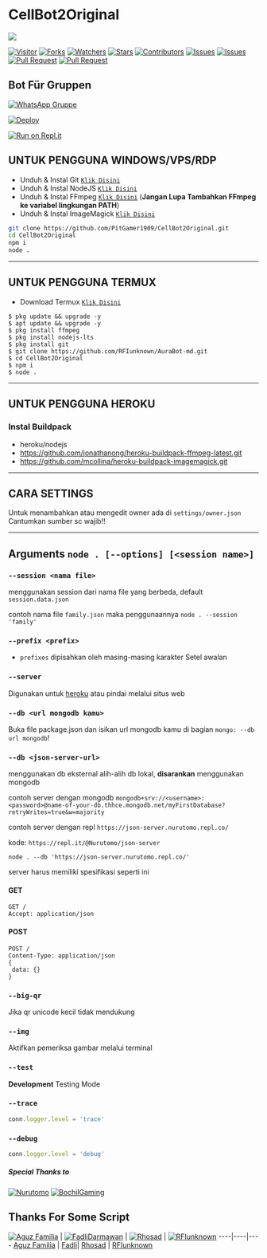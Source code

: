 # CellBot2Original

<a href = "https://github.com/PitGamer1909/CellBot2Original"><img src = "https://cardivo.vercel.app/api?name=CellBot2Original&description=CellBot2Original,%20Bot%20WhatsApp%20multi%20device.%20Erstellt%20von%20Nico%20Pit,%20Joker,%20and%20RFIunknown.&image=https://telegra.ph/file/9f522389d2ed68e53262d.jpg?cb=20200606024545&usqp=CAU&usqp=CAU&backgroundColor=%23ecf0f1&github=PitGamer1909&pattern=topography&colorPattern=%23eaeaea"/><a>

 <a href="https://visitor-badge.glitch.me/badge?page_id=RFIunknown/AuraBot-md"><img title="Visitor" src="https://visitor-badge.glitch.me/badge?page_id=RFIunknown/AuraBot-md"></a>
<a href="https://github.com/PitGamer1909/CellBot2Original/network/members"><img title="Forks" src="https://img.shields.io/github/forks/RFIunknown/AuraBot-md?label=Forks&color=blue&style=flat-square"></a>
<a href="https://github.com/PitGamer1909/CellBot2Original/watchers"><img title="Watchers" src="https://img.shields.io/github/watchers/RFIunknown/AuraBot-md?label=Watchers&color=green&style=flat-square"></a>
<a href="https://github.com/PitGamer1909/CellBot2Original/stargazers"><img title="Stars" src="https://img.shields.io/github/stars/RFIunknown/AuraBot-md?label=Stars&color=yellow&style=flat-square"></a>
<a href="https://github.com/PitGamer1909/CellBot2Original/graphs/contributors"><img title="Contributors" src="https://img.shields.io/github/contributors/RFIunknown/AuraBot-md?label=Contributors&color=blue&style=flat-square"></a>
<a href="https://github.com/PitGamer1909/CellBot2Original/issues"><img title="Issues" src="https://img.shields.io/github/issues/RFIunknown/AuraBot-md?label=Issues&color=success&style=flat-square"></a>
<a href="https://github.com/PitGamer1909/CellBot2Original/issues?q=is%3Aissue+is%3Aclosed"><img title="Issues" src="https://img.shields.io/github/issues-closed/RFIunknown/AuraBot-md?label=Issues&color=red&style=flat-square"></a>
<a href="https://github.com/PitGamer1909/CellBot2Original/pulls"><img title="Pull Request" src="https://img.shields.io/github/issues-pr/RFIunknown/AuraBot-md?label=PullRequest&color=success&style=flat-square"></a>
<a href="https://github.com/PitGamer1909/CellBot2Original/pulls?q=is%3Apr+is%3Aclosed"><img title="Pull Request" src="https://img.shields.io/github/issues-pr-closed/RFIunknown/AuraBot-md?label=PullRequest&color=red&style=flat-square"></a>


## Bot Für Gruppen
[![WhatsApp Gruppe](https://img.shields.io/badge/WhatsApp-25D366?style=for-the-badge&logo=whatsapp&logoColor=white)](https://chat.whatsapp.com/BKUUviabCwFIr9pIRe9iuE)

 [![Deploy](https://www.herokucdn.com/deploy/button.svg)](https://heroku.com/deploy?template=https://github.com/RFIunknown/AuraBot-md)
 
 [![Run on Repl.it](https://repl.it/badge/github/PitGamer1909/CellBot2Original)](https://repl.it/github/PitGamer1909/CellBot2Original)

## UNTUK PENGGUNA WINDOWS/VPS/RDP

* Unduh & Instal Git [`Klik Disini`](https://git-scm.com/downloads)
* Unduh & Instal NodeJS [`Klik Disini`](https://nodejs.org/en/download)
* Unduh & Instal FFmpeg [`Klik Disini`](https://ffmpeg.org/download.html) (**Jangan Lupa Tambahkan FFmpeg ke variabel lingkungan PATH**)
* Unduh & Instal ImageMagick [`Klik Disini`](https://imagemagick.org/script/download.php)

```bash
git clone https://github.com/PitGamer1909/CellBot2Original.git
cd CellBot2Original
npm i
node .
```

---------

## UNTUK PENGGUNA TERMUX

* Download Termux [`Klik Disini`](https://github.com/termux/termux-app/releases/download/v0.118.0/termux-app_v0.118.0+github-debug_universal.apk)

```
$ pkg update && upgrade -y
$ apt update && upgrade -y
$ pkg install ffmpeg
$ pkg install nodejs-lts
$ pkg install git
$ git clone https://github.com/RFIunknown/AuraBot-md.git
$ cd CellBot2Original
$ npm i
$ node .
```
---------
## UNTUK PENGGUNA HEROKU

### Instal Buildpack
* heroku/nodejs
* https://github.com/jonathanong/heroku-buildpack-ffmpeg-latest.git
* https://github.com/mcollina/heroku-buildpack-imagemagick.git

---------
## CARA SETTINGS

Untuk menambahkan atau mengedit owner ada di `settings/owner.json`
Cantumkan sumber sc wajib!!

---------
## Arguments `node . [--options] [<session name>]` 

### `--session <nama file>`

menggunakan session dari nama file yang berbeda, default `session.data.json`

contoh nama file `family.json` maka penggunaannya `node . --session 'family'`

### `--prefix <prefix>`

* `prefixes` dipisahkan oleh masing-masing karakter
Setel awalan

### `--server`

Digunakan untuk [heroku](https://heroku.com/) atau pindai melalui situs web

### `--db <url mongodb kamu>`

Buka file package.json dan isikan url mongodb kamu di bagian `mongo: --db url mongodb`!

### `--db <json-server-url>`

menggunakan db eksternal alih-alih db lokal, **disarankan** menggunakan mongodb

contoh server dengan mongodb `mongodb+srv://<username>:<password>@name-of-your-db.thhce.mongodb.net/myFirstDatabase?retryWrites=true&w=majority`

contoh server dengan repl `https://json-server.nurutomo.repl.co/`

kode: `https://repl.it/@Nurutomo/json-server`

`node . --db 'https://json-server.nurutomo.repl.co/'`

server harus memiliki spesifikasi seperti ini

#### GET

```http
GET /
Accept: application/json
```

#### POST

```http
POST /
Content-Type: application/json
{
 data: {}
}
```

### `--big-qr`

Jika qr unicode kecil tidak mendukung

### `--img`

Aktifkan pemeriksa gambar melalui terminal

### `--test`

**Development** Testing Mode

### `--trace`

```js
conn.logger.level = 'trace'
```

### `--debug`

```js
conn.logger.level = 'debug'
```


##### Special Thanks to
[![Nurutomo](https://github.com/Nurutomo.png?size=100)](https://github.com/Nurutomo)
[![BochilGaming](https://github.com/BochilGaming.png?size=100)](https://github.com/BochilGaming)
 
## Thanks For Some Script
 [![Aguz Familia](https://github.com/Fokusdotid.png?size=150)](https://github.com/Fokusdotid) | [![FadliDarmawan](https://github.com/FadliDarmawan.png?size=150)](https://github.com/FadliDarmawan) | [![Rhosad](https://github.com/Rhosad29.png?size=150)](https://github.com/Rhosad29) | [![RFIunknown](https://github.com/RFIunknown.png?size=150)](https://github.com/RFIunknown)
 ----|----|----
[Aguz Familia](https://github.com/Fokusdotid) | [Fadli](https://github.com/FadliDarmawan)| [Rhosad](https://github.com/Rhosad29) | [RFIunknown](https://github.com/RFIunknown)
